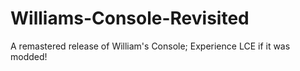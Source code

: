 # Williams-Console-Revisited
A remastered release of William's Console; Experience LCE if it was modded!
